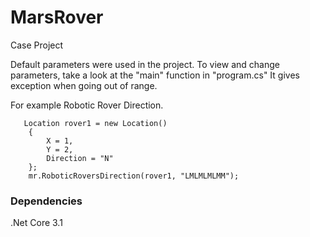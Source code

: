 # MarsRover
Case Project 

  Default parameters were used in the project. 
  To view and change parameters, take a look at the "main" function in "program.cs"
  It gives exception when going out of range.

For example Robotic Rover Direction.
  ```
     Location rover1 = new Location()
      {
          X = 1,
          Y = 2,
          Direction = "N"
      };
      mr.RoboticRoversDirection(rover1, "LMLMLMLMM");
```

### Dependencies
.Net Core 3.1 

